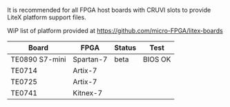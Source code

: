 It is recommended for all FPGA host boards with CRUVI slots to provide LiteX platform support files.

WiP list of platform provided at https://github.com/micro-FPGA/litex-boards

|Board|FPGA|Status|Test|
|-----|----|--|--|
|TE0890 S7-mini|Spartan-7|beta|BIOS OK|
|TE0714|Artix-7| | |
|TE0725|Artix-7| | |
|TE0741|Kitnex-7| | |


